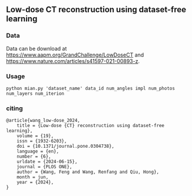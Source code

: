 ## Low-dose CT reconstruction using dataset-free learning

### Data

Data can be download at https://www.aapm.org/GrandChallenge/LowDoseCT and https://www.nature.com/articles/s41597-021-00893-z.

### Usage
```shell
python mian.py 'dataset_name' data_id num_angles impl num_photos num_layers num_iterion
```
### citing
```
@article{wang_low-dose_2024,
	title = {Low-dose {CT} reconstruction using dataset-free learning},
	volume = {19},
	issn = {1932-6203},
	doi = {10.1371/journal.pone.0304738},
	language = {en},
	number = {6},
	urldate = {2024-06-15},
	journal = {PLOS ONE},
	author = {Wang, Feng and Wang, Renfang and Qiu, Hong},
	month = jun,
	year = {2024},
}
```

